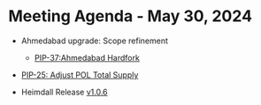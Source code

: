 # Meeting Agenda - May 30, 2024

* Ahmedabad upgrade: Scope refinement 
  * [PIP-37:Ahmedabad Hardfork](https://github.com/maticnetwork/Polygon-Improvement-Proposals/blob/main/PIPs/PIP-37.md) 

* [PIP-25: Adjust POL Total Supply](https://github.com/maticnetwork/Polygon-Improvement-Proposals/blob/main/PIPs/PIP-30.md)

* Heimdall Release [v1.0.6](https://github.com/maticnetwork/heimdall/releases/tag/v1.0.6)
